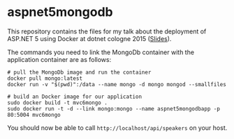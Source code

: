 # aspnet5mongodb

This repository contains the files for my talk about the deployment of ASP.NET 5 using Docker at dotnet cologne 2015 ([Slides](http://slides.com/alexzeitler/deck/live#/)).

The commands you need to link the MongoDb container with the application container are as follows:

```
# pull the MongoDb image and run the container
docker pull mongo:latest
docker run -v "$(pwd)":/data --name mongo -d mongo mongod --smallfiles
```

``` 
# build an Docker image for our application
sudo docker build -t mvc6mongo .
sudo docker run -t -d --link mongo:mongo --name aspnet5mongodbapp -p 80:5004 mvc6mongo
```

You should now be able to call ```http://localhost/api/speakers``` on your host.
